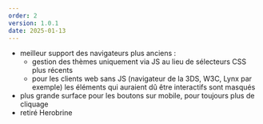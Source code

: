 ```yaml
---
order: 2
version: 1.0.1
date: 2025-01-13
---
```

- meilleur support des navigateurs plus anciens :
    - gestion des thèmes uniquement via JS au lieu de sélecteurs CSS plus récents
    - pour les clients web sans JS (navigateur de la 3DS, W3C, Lynx par exemple) les éléments qui auraient dû être interactifs sont masqués
- plus grande surface pour les boutons sur mobile, pour toujours plus de cliquage
- retiré Herobrine